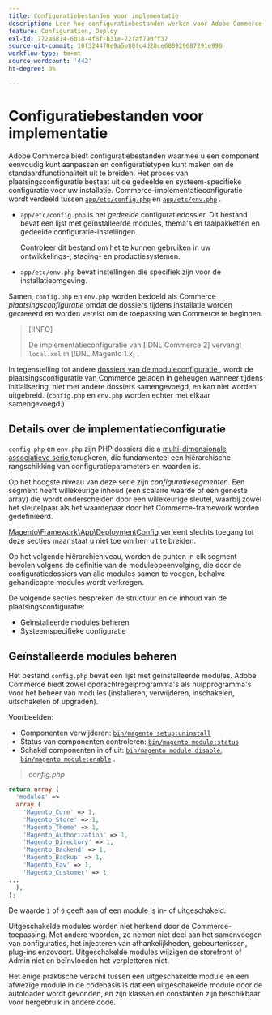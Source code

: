 ```yaml
---
title: Configuratiebestanden voor implementatie
description: Leer hoe configuratiebestanden werken voor Adobe Commerce-toepassing. Ontdek gedeelde en systeem-specifieke beste praktijken van het configuratiebeheer.
feature: Configuration, Deploy
exl-id: 772a6814-6b18-4f8f-b31e-72faf790ff37
source-git-commit: 10f324478e9a5e80fc4d28ce680929687291e990
workflow-type: tm+mt
source-wordcount: '442'
ht-degree: 0%

---
```


# Configuratiebestanden voor implementatie

Adobe Commerce biedt configuratiebestanden waarmee u een component eenvoudig kunt aanpassen en configuratietypen kunt maken om de standaardfunctionaliteit uit te breiden. Het proces van plaatsingsconfiguratie bestaat uit de gedeelde en systeem-specifieke configuratie voor uw installatie. Commerce-implementatieconfiguratie wordt verdeeld tussen [`app/etc/config.php`](../reference/config-reference-configphp.md) en [`app/etc/env.php`](../reference/config-reference-envphp.md) .

- `app/etc/config.php` is het _gedeelde_ configuratiedossier.
Dit bestand bevat een lijst met geïnstalleerde modules, thema&#39;s en taalpakketten en gedeelde configuratie-instellingen.

  Controleer dit bestand om het te kunnen gebruiken in uw ontwikkelings-, staging- en productiesystemen.

- `app/etc/env.php` bevat instellingen die specifiek zijn voor de installatieomgeving.

Samen, `config.php` en `env.php` worden bedoeld als Commerce _plaatsingsconfiguratie_ omdat de dossiers tijdens installatie worden gecreeerd en worden vereist om de toepassing van Commerce te beginnen.

>[!INFO]
>
>De implementatieconfiguratie van [!DNL Commerce 2] vervangt `local.xml` in [!DNL Magento 1.x] .

In tegenstelling tot andere [ dossiers van de moduleconfiguratie ](../reference/module-files.md), wordt de plaatsingsconfiguratie van Commerce geladen in geheugen wanneer tijdens initialisering, niet met andere dossiers samengevoegd, en kan niet worden uitgebreid. (`config.php` en `env.php` worden echter met elkaar samengevoegd.)

## Details over de implementatieconfiguratie

`config.php` en `env.php` zijn PHP dossiers die a [ multi-dimensionale associatieve serie ](https://www.w3schools.com:443/php/php_arrays.asp) terugkeren, die fundamenteel een hiërarchische rangschikking van configuratieparameters en waarden is.

Op het hoogste niveau van deze serie zijn _configuratiesegmenten_. Een segment heeft willekeurige inhoud (een scalaire waarde of een geneste array) die wordt onderscheiden door een willekeurige sleutel, waarbij zowel het sleutelpaar als het waardepaar door het Commerce-framework worden gedefinieerd.

[ Magento\Framework\App\DeploymentConfig ](https://github.com/magento/magento2/blob/2.4/lib/internal/Magento/Framework/App/DeploymentConfig.php) verleent slechts toegang tot deze secties maar staat u niet toe om hen uit te breiden.

Op het volgende hiërarchieniveau, worden de punten in elk segment bevolen volgens de definitie van de moduleopeenvolging, die door de configuratiedossiers van alle modules samen te voegen, behalve gehandicapte modules wordt verkregen.

De volgende secties bespreken de structuur en de inhoud van de plaatsingsconfiguratie:

- Geïnstalleerde modules beheren
- Systeemspecifieke configuratie

## Geïnstalleerde modules beheren

Het bestand `config.php` bevat een lijst met geïnstalleerde modules. Adobe Commerce biedt zowel opdrachtregelprogramma&#39;s als hulpprogramma&#39;s voor het beheer van modules (installeren, verwijderen, inschakelen, uitschakelen of upgraden).

Voorbeelden:

- Componenten verwijderen: [`bin/magento setup:uninstall`](../../installation/tutorials/uninstall-modules.md)
- Status van componenten controleren: [`bin/magento module:status` ](https://experienceleague.adobe.com/en/docs/commerce-operations/tools/cli-reference/commerce-on-premises#modulestatus)
- Schakel componenten in of uit: [`bin/magento module:disable`](../../installation/tutorials/manage-modules.md), [`bin/magento module:enable`](../../installation/tutorials/manage-modules.md) .

> _config.php_

```php
return array (
  'modules' =>
  array (
    'Magento_Core' => 1,
    'Magento_Store' => 1,
    'Magento_Theme' => 1,
    'Magento_Authorization' => 1,
    'Magento_Directory' => 1,
    'Magento_Backend' => 1,
    'Magento_Backup' => 1,
    'Magento_Eav' => 1,
    'Magento_Customer' => 1,
...
  ),
);
```

De waarde `1` of `0` geeft aan of een module is in- of uitgeschakeld.

Uitgeschakelde modules worden niet herkend door de Commerce-toepassing. Met andere woorden, ze nemen niet deel aan het samenvoegen van configuraties, het injecteren van afhankelijkheden, gebeurtenissen, plug-ins enzovoort. Uitgeschakelde modules wijzigen de storefront of Admin niet en beïnvloeden het verpletteren niet.

Het enige praktische verschil tussen een uitgeschakelde module en een afwezige module in de codebasis is dat een uitgeschakelde module door de autoloader wordt gevonden, en zijn klassen en constanten zijn beschikbaar voor hergebruik in andere code.
